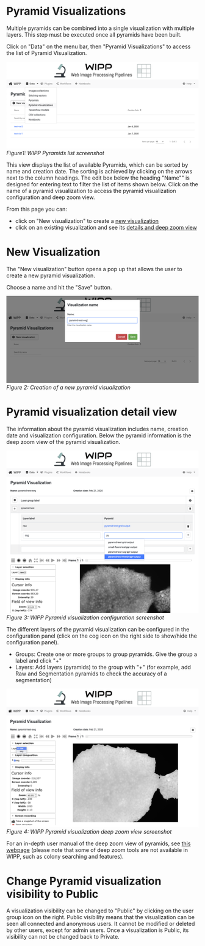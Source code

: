 # Pyramid Visualizations

Multiple pyramids can be combined into a single visualization with multiple layers. This step must be executed once all pyramids have been built.

Click on "Data" on the menu bar, then "Pyramid Visualizations" to access the list of Pyramid Visualization. 

![](pyramid-visualizations-list.png)
*Figure1: WIPP Pyramids list screenshot*

This view displays the list of available Pyramids, which can be sorted by name and creation date. The sorting is achieved by clicking on the arrows next to the column headings. 
The edit box below the heading "Name"" is designed for entering text to filter the list of items shown below. Click on the name of a pyramid visualization to access the pyramid visualization configuration and deep zoom view.

From this page you can:
* click on "New visualization" to create a [new visualization](#new-visualization)
* click on an existing visualization and see its [details and deep zoom view](#pyramid-visualization-detail-view)


# New Visualization

The "New visualization" button opens a pop up that allows the user to create a new pyramid visualization.

Choose a name and hit the "Save" button.

![alt text](new-pyramid-visualization.png)  
*Figure 2: Creation of a new pyramid visualization*

# Pyramid visualization detail view

The information about the pyramid visualization includes name, creation date and visualization configuration. Below the pyramid information is the deep zoom view of the pyramid visualization.

![](pyramid-visualization-conf.png)
*Figure 3: WIPP Pyramid visualization configuration screenshot*

The different layers of the pyramid visualization can be configured in the configuration panel (click on the cog icon on the right side to show/hide the configuration panel).
- Groups: Create one or more groups to group pyramids. Give the group a label and click "+"
- Layers: Add layers (pyramids) to the group with "+" (for example, add Raw and Segmentation pyramids to check the accuracy of a segmentation)

![](pyramid-visualization-view.png)
*Figure 4: WIPP Pyramid visualization deep zoom view screenshot*

For an in-depth user manual of the deep zoom view of pyramids, see [this webpage](https://isg.nist.gov/deepzoomweb/help#image-view-web-deep-zoom-toolkit) (please note that some of deep zoom tools are not available in WIPP, such as colony searching and features).

# Change Pyramid visualization visibility to Public

A visualization visibility can be changed to "Public" by clicking on the user group icon on the right. 
Public visibility means that the visualization can be seen all connected and anonymous users. It cannot be modified or deleted by other users, except for admin users.
Once a visualization is Public, its visibility can not be changed back to Private.